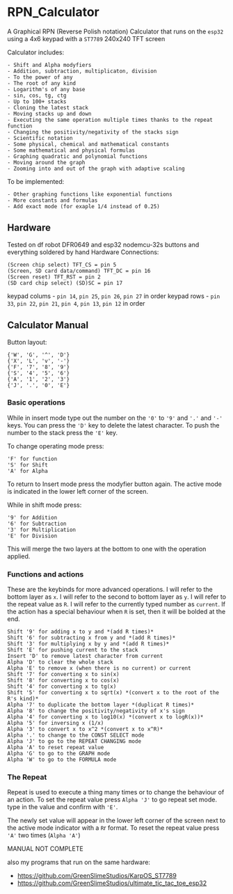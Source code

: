 # RPN_Calculator
A Graphical RPN (Reverse Polish notation) Calculator that runs on the `esp32` using a 4x6 keypad with a `ST7789` 240x240 TFT screen 

Calculator includes:
```
- Shift and Alpha modyfiers 
- Addition, subtraction, multiplicaton, division
- To the power of any
- The root of any kind
- Logarithm's of any base
- sin, cos, tg, ctg
- Up to 100+ stacks
- Cloning the latest stack
- Moving stacks up and down
- Executing the same operation multiple times thanks to the repeat function
- Changing the positivity/negativity of the stacks sign
- Scientific notation
- Some physical, chemical and mathematical constants
- Some mathematical and physical formulas
- Graphing quadratic and polynomial functions
- Moving around the graph
- Zooming into and out of the graph with adaptive scaling
```

To be implemented:
```
- Other graphing functions like exponential functions
- More constants and formulas
- Add exact mode (for exaple 1/4 instead of 0.25)
```

## Hardware 
Tested on df robot DFR0649 and esp32 nodemcu-32s buttons and everything soldered by hand
Hardware Connections:
```
(Screen chip select) TFT_CS = pin 5
(Screen, SD card data/command) TFT_DC = pin 16
(Screen reset) TFT_RST = pin 2
(SD card chip select) (SD)SC = pin 17
```
keypad colums - `pin 14`, `pin 25`, `pin 26`, `pin 27` in order
keypad rows - `pin 33`, `pin 22`, `pin 21`, `pin 4`, `pin 13`, `pin 12` in order

## Calculator Manual

Button layout:
```
{'W', 'G', '^', 'D'}
{'X', 'L', 'v', '-'}
{'F', '7', '8', '9'}
{'S', '4', '5', '6'}
{'A', '1', '2', '3'}
{'J', '.', '0', 'E'}
```
### Basic operations
While in insert mode type out the number on the `'0'` to `'9'` and `'.'` and `'-'` keys.
You can press the `'D'` key to delete the latest character.
To push the number to the stack press the `'E'` key.

To change operating mode press:
```
'F' for function
'S' for Shift
'A' for Alpha
```
To return to Insert mode press the modyfier button again.
The active mode is indicated in the lower left corner of the screen.
 
While in shift mode press:
```
'9' for Addition
'6' for Subtraction
'3' for Multiplication
'E' for Division
```
This will merge the two layers at the bottom to one with the operation applied.
### Functions and actions
These are the keybinds for more advanced operations.
I will refer to the bottom layer as `x`.
I will refer to the second to bottom layer as `y`.
I will refer to the repeat value as `R`.
I will refer to the currently typed number as `current`.
If the action has a special behaviour when `R` is set, then it will be bolded at the end.
```
Shift '9' for adding x to y and *(add R times)*
Shift '6' for subtracting x from y and *(add R times)*
Shift '3' for multiplying x by y and *(add R times)*
Shift 'E' for pushing current to the stack
Insert 'D' to remove latest character from current
Alpha 'D' to clear the whole stack
Alpha 'E' to remove x (when there is no current) or current
Shift '7' for converting x to sin(x)
Shift '8' for converting x to cos(x)
Shift '4' for converting x to tg(x)
Shift '5' for converting x to sqrt(x) *(convert x to the root of the R's kind)*
Alpha '7' to duplicate the bottom layer *(duplicat R times)*
Alpha '8' to change the positivity/negativity of x's sign
Alpha '4' for converting x to log10(x) *(convert x to logR(x))*
Alpha '5' for inversing x (1/x)
Alpha '3' to convert x to x^2 *(convert x to x^R)*
Alpha '.' to change to the CONST SELECT mode
Alpha 'J' to go to the REPEAT CHANGING mode
Alpha 'A' to reset repeat value
Alpha 'G' to go to the GRAPH mode
Alpha 'W' to go to the FORMULA mode
```
### The Repeat
Repeat is used to execute a thing many times or to change the behaviour of an action.
To set the repeat value press `Alpha 'J'` to go repeat set mode.
type in the value and confirm with `'E'`.

The newly set value will appear in the lower left corner of the screen next to the active mode indicator with a `R`r format.
To reset the repeat value press `'A'` two times (`Alpha 'A'`)

MANUAL NOT COMPLETE


also my programs that run on the same hardware:
- https://github.com/GreenSlimeStudios/KarpOS_ST7789
- https://github.com/GreenSlimeStudios/ultimate_tic_tac_toe_esp32